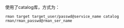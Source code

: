 

使用了catalog库，方式为：

```
rman target target_user/passwd@service_name catalog rman/rman_passwd@rman_ser_name
```

